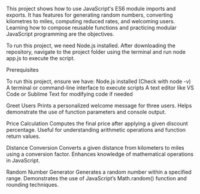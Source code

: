 This project shows how to use JavaScript's ES6 module imports and exports. It has features for generating random numbers, converting kilometres to miles, computing reduced rates, and welcoming users. Learning how to compose reusable functions and practicing modular JavaScript programming are the objectives.

To run this project, we need Node.js installed. After downloading the repository, navigate to the project folder using the terminal and run node app.js to execute the script.

Prerequisites

To run this project, ensure we have:
Node.js installed (Check with node -v)
A terminal or command-line interface to execute scripts
A text editor like VS Code or Sublime Text for modifying code if needed

Greet Users
Prints a personalized welcome message for three users.
Helps demonstrate the use of function parameters and console output.

Price Calculation
Computes the final price after applying a given discount percentage.
Useful for understanding arithmetic operations and function return values.

Distance Conversion
Converts a given distance from kilometers to miles using a conversion factor.
Enhances knowledge of mathematical operations in JavaScript.

Random Number Generator
Generates a random number within a specified range.
Demonstrates the use of JavaScript’s Math.random() function and rounding techniques.
